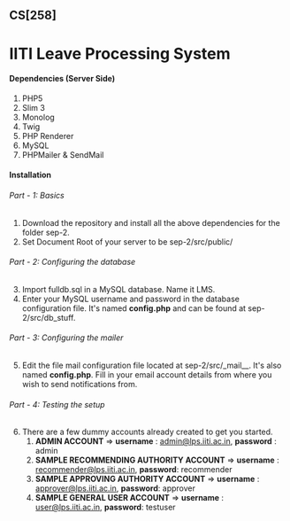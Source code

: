 ## CS[258]

# IITI Leave Processing System

#### Dependencies (Server Side)
1. PHP5
2. Slim 3
3. Monolog
4. Twig
5. PHP Renderer
6. MySQL
7. PHPMailer & SendMail

#### Installation

###### Part - 1: Basics
1. Download the repository and install all the above dependencies for the folder sep-2.
2. Set Document Root of your server to be sep-2/src/public/

###### Part - 2: Configuring the database
3. Import fulldb.sql in a MySQL database. Name it LMS.
4. Enter your MySQL username and password in the database configuration file. It's named __config.php__ and can be found at sep-2/src/db_stuff.

###### Part - 3: Configuring the mailer
5. Edit the file mail configuration file located at sep-2/src/\_mail\_\_. It's also named __config.php__. Fill in your email account details from where you wish to send notifications from.

###### Part - 4: Testing the setup
6. There are a few dummy accounts already created to get you started. 
    1. __ADMIN ACCOUNT__ => __username__ : admin@lps.iiti.ac.in, __password__ : admin
    2. __SAMPLE RECOMMENDING AUTHORITY ACCOUNT__ => __username__ : recommender@lps.iiti.ac.in, __password__: recommender
    3. __SAMPLE APPROVING AUTHORITY ACCOUNT__ => __username__ : approver@lps.iiti.ac.in, __password__: approver
    4. __SAMPLE GENERAL USER ACCOUNT__ => __username__ : user@lps.iiti.ac.in, __password__: testuser
